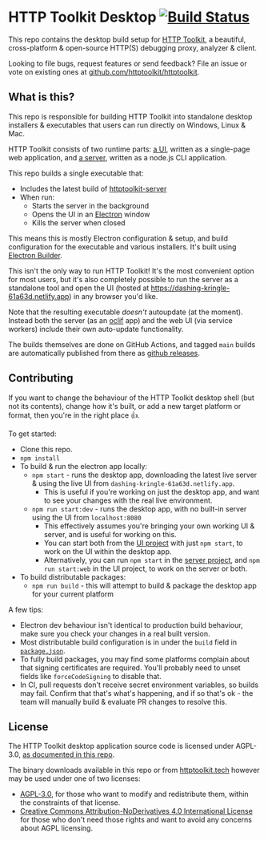 # HTTP Toolkit Desktop [![Build Status](https://github.com/httptoolkit/httptoolkit-desktop/workflows/CI/badge.svg)](https://github.com/httptoolkit/httptoolkit-desktop/actions)

This repo contains the desktop build setup for [HTTP Toolkit](https://httptoolkit.tech), a beautiful, cross-platform & open-source HTTP(S) debugging proxy, analyzer & client.

Looking to file bugs, request features or send feedback? File an issue or vote on existing ones at [github.com/httptoolkit/httptoolkit](https://github.com/httptoolkit/httptoolkit).

## What is this?

This repo is responsible for building HTTP Toolkit into standalone desktop installers & executables that users can run directly on Windows, Linux & Mac.

HTTP Toolkit consists of two runtime parts: [a UI](https://github.com/httptoolkit/httptoolkit-ui), written as a single-page web application, and [a server](https://github.com/httptoolkit/httptoolkit-server), written as a node.js CLI application.

This repo builds a single executable that:

- Includes the latest build of [httptoolkit-server](https://github.com/httptoolkit/httptoolkit-server)
- When run:
  - Starts the server in the background
  - Opens the UI in an [Electron](https://electronjs.org/) window
  - Kills the server when closed

This means this is mostly Electron configuration & setup, and build configuration for the executable and various installers. It's built using [Electron Builder](https://electron.build/).

This isn't the only way to run HTTP Toolkit! It's the most convenient option for most users, but it's also completely possible to run the server as a standalone tool and open the UI (hosted at https://dashing-kringle-61a63d.netlify.app) in any browser you'd like.

Note that the resulting executable _doesn't_ autoupdate (at the moment). Instead both the server (as an [oclif](http://oclif.io) app) and the web UI (via service workers) include their own auto-update functionality.

The builds themselves are done on GitHub Actions, and tagged `main` builds are automatically published from there as [github releases](https://github.com/httptoolkit/httptoolkit-desktop/releases).

## Contributing

If you want to change the behaviour of the HTTP Toolkit desktop shell (but not its contents), change how it's built, or add a new target platform or format, then you're in the right place :+1:.

To get started:

- Clone this repo.
- `npm install`
- To build & run the electron app locally:
  - `npm start` - runs the desktop app, downloading the latest live server & using the live UI from `dashing-kringle-61a63d.netlify.app`.
    - This is useful if you're working on just the desktop app, and want to see your changes with the real live environment.
  - `npm run start:dev` - runs the desktop app, with no built-in server using the UI from `localhost:8080`
    - This effectively assumes you're bringing your own working UI & server, and is useful for working on this.
    - You can start both from the [UI project](https://github.com/httptoolkit/httptoolkit-ui) with just `npm start`, to work on the UI within the desktop app.
    - Alternatively, you can run `npm start` in the [server project](https://github.com/httptoolkit/httptoolkit-server), and `npm run start:web` in the UI project, to work on the server or both.
- To build distributable packages:
  - `npm run build` - this will attempt to build & package the desktop app for your current platform

A few tips:

- Electron dev behaviour isn't identical to production build behaviour, make sure you check your changes in a real built version.
- Most distributable build configuration is in under the `build` field in [`package.json`](./package.json).
- To fully build packages, you may find some platforms complain about that signing certificates are required. You'll probably need to unset fields like `forceCodeSigning` to disable that.
- In CI, pull requests don't receive secret environment variables, so builds may fail. Confirm that that's what's happening, and if so that's ok - the team will manually build & evaluate PR changes to resolve this.

## License

The HTTP Toolkit desktop application source code is licensed under AGPL-3.0, [as documented in this repo](/LICENSE).

The binary downloads available in this repo or from [httptoolkit.tech](https://httptoolkit.tech) however may be used under one of two licenses:

- [AGPL-3.0](/LICENSE), for those who want to modify and redistribute them, within the constraints of that license.
- [Creative Commons Attribution-NoDerivatives 4.0 International License](https://creativecommons.org/licenses/by-nd/4.0/) for those who don't need those rights and want to avoid any concerns about AGPL licensing.
